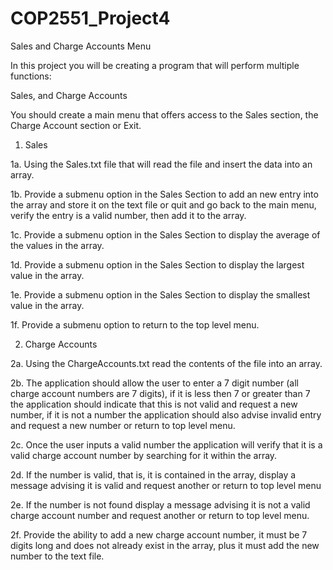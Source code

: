 # COP2551_Project4
Sales and Charge Accounts Menu

In this project you will be creating a program that will perform multiple functions:

Sales, and Charge Accounts

You should create a main menu that offers access to the Sales section, the Charge Account section or Exit.

1. Sales

1a. Using the Sales.txt file that will read the file and insert the data into an array.

1b. Provide a submenu option in the Sales Section to add an new entry into the array and store it on the text file or quit and go back to the main menu, verify the entry is a valid number, then add it to the array.

1c. Provide a submenu option in the Sales Section to display the average of the values in the array.

1d. Provide a submenu option in the Sales Section to display the largest value in the array.

1e. Provide a submenu option in the Sales Section to display the smallest value in the array.

1f. Provide a submenu option to return to the top level menu.

2.  Charge Accounts

2a. Using the ChargeAccounts.txt read the contents of the file into an array.

2b. The application should allow the user to enter a 7 digit number (all charge account numbers are 7 digits), if it is less then 7 or greater than 7 the application should indicate that this is not valid and request a new number, if it is not a number the application should also advise invalid entry and request a new number or return to top level menu.

2c. Once the user inputs a valid number the application will verify that it is a valid charge account number by searching for it within the array. 

2d. If the number is valid, that is, it is contained in the array, display a message advising it is valid and request another or return to top level menu

2e. If the number is not found display a message advising it is not a valid charge account number and request another or return to top level menu.

2f. Provide the ability to add a new charge account number, it must be 7 digits long and does not already exist in the array, plus it must add the new number to the text file.
